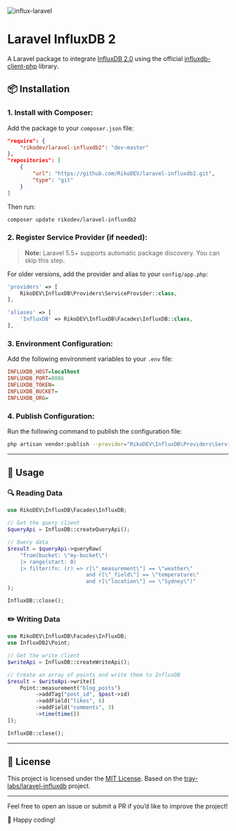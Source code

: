 ![influx-laravel](https://github.com/RikoDEV/laravel-influxdb2/assets/18230443/8d9eb202-9050-4b76-878b-79b863629f48)

# Laravel InfluxDB 2

A Laravel package to integrate [InfluxDB 2.0](https://www.influxdata.com/) using the official [influxdb-client-php](https://github.com/influxdata/influxdb-client-php) library.

## 📦 Installation

### 1. **Install with Composer:**

Add the package to your `composer.json` file:

```json
"require": {
    "rikodev/laravel-influxdb2": "dev-master"
},
"repositories": [
    {
        "url": "https://github.com/RikoDEV/laravel-influxdb2.git",
        "type": "git"
    }
]
```

Then run:
```sh
composer update rikodev/laravel-influxdb2
```

### 2. **Register Service Provider (if needed):**

> **Note:** Laravel 5.5+ supports automatic package discovery. You can skip this step.

For older versions, add the provider and alias to your `config/app.php`:

```php
'providers' => [
    RikoDEV\InfluxDB\Providers\ServiceProvider::class,
],

'aliases' => [
    'InfluxDB' => RikoDEV\InfluxDB\Facades\InfluxDB::class,
],
```

### 3. **Environment Configuration:**

Add the following environment variables to your `.env` file:

```ini
INFLUXDB_HOST=localhost
INFLUXDB_PORT=8086
INFLUXDB_TOKEN=
INFLUXDB_BUCKET=
INFLUXDB_ORG=
```

### 4. **Publish Configuration:**

Run the following command to publish the configuration file:

```sh
php artisan vendor:publish --provider="RikoDEV\InfluxDB\Providers\ServiceProvider"
```

---

## 📖 Usage

### 🔍 Reading Data

```php
use RikoDEV\InfluxDB\Facades\InfluxDB;

// Get the query client
$queryApi = InfluxDB::createQueryApi();

// Query data
$result = $queryApi->queryRaw(
    "from(bucket: \"my-bucket\")
    |> range(start: 0)
    |> filter(fn: (r) => r[\"_measurement\"] == \"weather\"
                         and r[\"_field\"] == \"temperature\"
                         and r[\"location\"] == \"Sydney\")"
);

InfluxDB::close();
```

### ✏️ Writing Data

```php
use RikoDEV\InfluxDB\Facades\InfluxDB;
use InfluxDB2\Point;

// Get the write client
$writeApi = InfluxDB::createWriteApi();

// Create an array of points and write them to InfluxDB
$result = $writeApi->write([
    Point::measurement("blog_posts")
         ->addTag("post_id", $post->id)
         ->addField("likes", 6)
         ->addField("comments", 3)
         ->time(time())
]);

InfluxDB::close();
```

---

## 📜 License

This project is licensed under the [MIT License](LICENSE).
Based on the [tray-labs/laravel-influxdb](https://github.com/tray-labs/laravel-influxdb) project.

---

Feel free to open an issue or submit a PR if you’d like to improve the project!

🚀 Happy coding!
